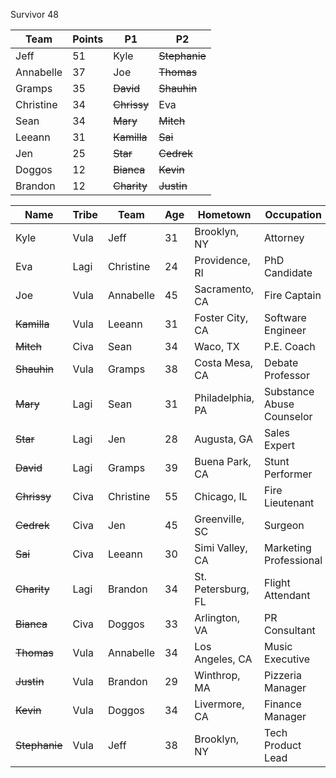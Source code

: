 Survivor 48

|Team|Points|P1|P2
| -------- | -------- | -------- | -------- |
| Jeff | 51 | Kyle | ~~Stephanie~~ |
| Annabelle | 37 | Joe | ~~Thomas~~ |
| Gramps | 35 | ~~David~~ | ~~Shauhin~~ |
| Christine | 34 | ~~Chrissy~~ | Eva |
| Sean | 34 | ~~Mary~~ | ~~Mitch~~ |
| Leeann | 31  | ~~Kamilla~~ | ~~Sai~~ |
| Jen | 25 | ~~Star~~ | ~~Cedrek~~ |
| Doggos | 12 | ~~Bianca~~ | ~~Kevin~~ |
| Brandon | 12  | ~~Charity~~ | ~~Justin~~ |



| Name | Tribe | Team | Age | Hometown | Occupation |
| -------- | -------- | -------- | -------- | ----- | ----- |
|Kyle|Vula| Jeff |31|Brooklyn, NY|Attorney|
|Eva|Lagi| Christine |24|Providence, RI|PhD Candidate|
|Joe|Vula| Annabelle |45|Sacramento, CA|Fire Captain|
|~~Kamilla~~|Vula| Leeann |31|Foster City, CA|Software Engineer|
|~~Mitch~~|Civa| Sean |34|Waco, TX|P.E. Coach|
|~~Shauhin~~|Vula| Gramps |38|Costa Mesa, CA|Debate Professor |
|~~Mary~~|Lagi| Sean |31|Philadelphia, PA|Substance Abuse Counselor|
|~~Star~~|Lagi| Jen |28|Augusta, GA|Sales Expert|
|~~David~~|Lagi| Gramps |39|Buena Park, CA|Stunt Performer|
|~~Chrissy~~|Civa| Christine |55|Chicago, IL|Fire Lieutenant|
|~~Cedrek~~|Civa| Jen |45|Greenville, SC|Surgeon|
|~~Sai~~|Civa| Leeann |30|Simi Valley, CA|Marketing Professional|
|~~Charity~~|Lagi| Brandon |34|St. Petersburg, FL|Flight Attendant|
|~~Bianca~~|Civa| Doggos |33|Arlington, VA|PR Consultant|
|~~Thomas~~|Vula| Annabelle |34|Los Angeles, CA|Music Executive|
|~~Justin~~|Vula| Brandon |29|Winthrop, MA|Pizzeria Manager|
|~~Kevin~~|Vula| Doggos |34|Livermore, CA|Finance Manager|
|~~Stephanie~~|Vula| Jeff |38|Brooklyn, NY|Tech Product Lead|
